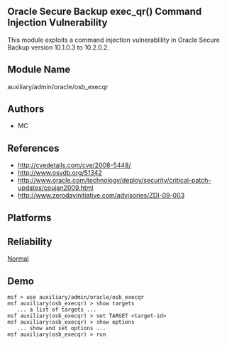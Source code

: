 ## Oracle Secure Backup exec_qr() Command Injection Vulnerability

This module exploits a command injection vulnerablility in 
Oracle Secure Backup version 10.1.0.3 to 10.2.0.2.


## Module Name
auxiliary/admin/oracle/osb_execqr

## Authors
* MC


## References
* http://cvedetails.com/cve/2008-5448/
* http://www.osvdb.org/51342
* http://www.oracle.com/technology/deploy/security/critical-patch-updates/cpujan2009.html
* http://www.zerodayinitiative.com/advisories/ZDI-09-003




## Platforms


## Reliability
[Normal](https://github.com/rapid7/metasploit-framework/wiki/Exploit-Ranking)

## Demo

```
msf > use auxiliary/admin/oracle/osb_execqr
msf auxiliary(osb_execqr) > show targets
   ... a list of targets ...
msf auxiliary(osb_execqr) > set TARGET <target-id>
msf auxiliary(osb_execqr) > show options
   ... show and set options ...
msf auxiliary(osb_execqr) > run
```
    
    